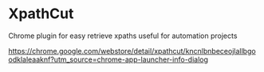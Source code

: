 # XpathCut
Chrome plugin for easy retrieve xpaths useful for automation projects  


https://chrome.google.com/webstore/detail/xpathcut/kncnlbnbeceojlallbgoodklaleaaknf?utm_source=chrome-app-launcher-info-dialog
